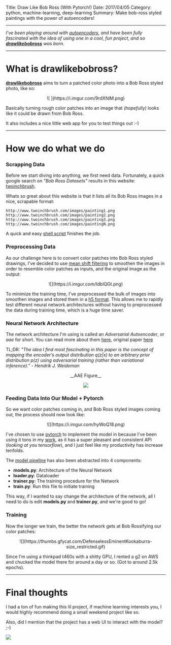 Title: Draw Like Bob Ross (With Pytorch!)
Date: 2017/04/05
Category: python, machine-learning, deep-learning
Summary: Make bob-ross styled paintings with the power of autoencoders!


---

*I've been playing around with [autoencoders](http://ufldl.stanford.edu/tutorial/unsupervised/Autoencoders/), and have been fully fascinated with the idea of using one in a cool, fun project, and so [__drawlikebobross__](https://github.com/kendricktan/drawlikebobross) was born.*

---

# What is drawlikebobross?

[__drawlikebobross__](https://github.com/kendricktan/drawlikebobross) aims to turn a patched color photo into a Bob Ross styled photo, like so:

<center> ![ ](https://i.imgur.com/9rdXfdM.png) </center>

Basically turning rough color patches into an image that _(hopefully)_ looks like it could be drawn from Bob Ross. 

It also includes a nice little web app for you to test things out :-)

---

# How we do what we do

### Scrapping Data

Before we start diving into anything, we first need data. Fortunately, a quick google search on *"Bob Ross Datasets"* results in this website: [twoinchbrush](http://www.twoinchbrush.com/).

Whats so great about this website is that it lists all its Bob Ross images in a nice, scrapable format:

	http://www.twoinchbrush.com/images/painting1.png
	http://www.twoinchbrush.com/images/painting2.png
	http://www.twoinchbrush.com/images/painting3.png
	http://www.twoinchbrush.com/images/paintingN.png
	
A quick and easy [shell script](https://github.com/kendricktan/drawlikebobross/blob/master/scrapper.sh) finishes the job.

### Preprocessing Data

As our challenge here is to convert color patches into Bob Ross styled drawings, I've decided to use [mean shift filtering](https://spin.atomicobject.com/2015/05/26/mean-shift-clustering/) to smoothen the images in order to resemble color patches as inputs, and the original image as the output:

<center>![](https://i.imgur.com/IdbIQGt.png)</center>

To minimize the training time, I've preprocessed the bulk of images into smoothen images and stored them in a [h5 format](http://www.h5py.org/). This allows me to rapidly test different neural network architectures without having to preprocessed the data during training time, which is a huge time saver.

### Neural Network Architecture

The network architecture I'm using is called an _Adversarial Autoencoder_, or _aae_ for short. You can read more about them [here](http://hjweide.github.io/adversarial-autoencoders), original paper [here](https://arxiv.org/abs/1511.05644)

TL;DR: _"The idea I find most fascinating in this paper is the concept of mapping the encoder’s output distribution q(z|x) to an arbitrary prior distribution p(z) using adversarial training (rather than variational inference)." - Hendrik J. Weideman_

<center>__AAE Figure__

![](http://www.inference.vc/content/images/2016/01/Screen-Shot-2016-01-08-at-14-48-25.png)
</center>

### Feeding Data Into Our Model + Pytorch

So we want color patches coming in, and Bob Ross styled images coming out, the process should now look like:

<center>![](https://i.imgur.com/hyWoQ18.png)</center>

I've chosen to use [pytorch](http://pytorch.org) to implement the model in because I've been using it tons in my [work](http://popgun.ai), as it has a super pleasant and consistent API (_looking at you tensorflow_), and I just feel like my productivity has increase tenfolds.

The [model pipeline](https://github.com/kendricktan/drawlikebobross/tree/master/aae) has also been abstracted into 4 components:

* __models.py__: Architecture of the Neural Network
* __loader.py__: Dataloader 
* __trainer.py__: The training procedure for the Network
* __train.py__: Run this file to initiate training

This way, if I wanted to say change the architecture of the network, all I need to do is edit __models.py__ and __trainer.py__, and we're good to go!

### Training

Now the longer we train, the better the network gets at Bob Rossifying our color patches:

<center>![](https://thumbs.gfycat.com/DefenselessEminentKookaburra-size_restricted.gif)</center>

Since I'm using a thinkpad t460s with a shitty GPU, I rented a g2 on AWS and chucked the model there for around a day or so. (Got to around 2.5k epochs).

---

# Final thoughts

I had a ton of fun making this lil project, if machine learning interests you, I would highly recommend doing a small weekend project like so.

Also, did I mention that the project has a web UI to interact with the model? ;-)

![](https://i.imgur.com/FWTPNJY.png)
